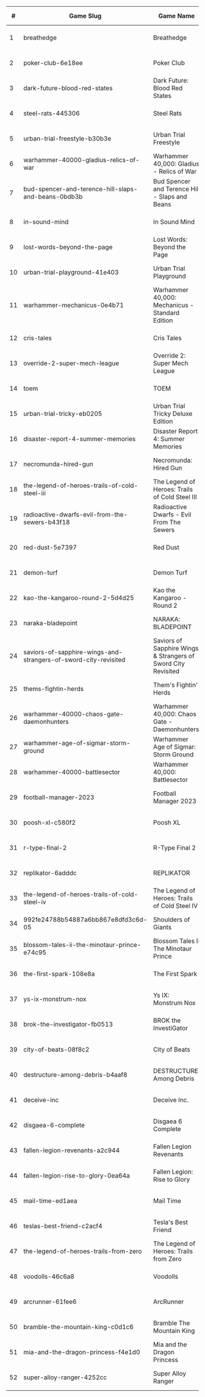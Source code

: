 |#|Game Slug|Game Name|Base Price|Discount (%)|Starts|Ends|
|---|---|---|---|---|---|---|
|1|breathedge|Breathedge|24,99€|100|2023-04-27 15h|2023-05-04 15h|
|2|poker-club-6e18ee|Poker Club|19,99€|100|2023-04-27 15h|2023-05-04 15h|
|3|dark-future-blood-red-states|Dark Future: Blood Red States|19,99€|90|2023-05-25 15h|2023-06-01 15h|
|4|steel-rats-445306|Steel Rats|9,99€|90|2023-05-04 15h|2023-05-11 15h|
|5|urban-trial-freestyle-b30b3e|Urban Trial Freestyle|6,99€|90|2023-05-04 15h|2023-05-11 15h|
|6|warhammer-40000-gladius-relics-of-war|Warhammer 40,000: Gladius - Relics of War|31,99€|90|2023-05-25 15h|2023-06-01 15h|
|7|bud-spencer-and-terence-hill-slaps-and-beans-0bdb3b|Bud Spencer and Terence Hill - Slaps and Beans|19,98€|85|2023-06-16 04h|2023-08-02 04h|
|8|in-sound-mind|In Sound Mind|34,99€|85|2023-04-28 14h|2023-05-12 14h|
|9|lost-words-beyond-the-page|Lost Words: Beyond the Page|14,99€|85|2023-04-28 14h|2023-05-12 14h|
|10|urban-trial-playground-41e403|Urban Trial Playground|6,99€|85|2023-05-04 15h|2023-05-11 15h|
|11|warhammer-mechanicus-0e4b71|Warhammer 40,000: Mechanicus - Standard Edition|29,99€|84|2023-05-25 15h|2023-06-01 15h|
|12|cris-tales|Cris Tales|39,99€|80|2023-04-28 14h|2023-05-12 14h|
|13|override-2-super-mech-league|Override 2: Super Mech League|29,99€|80|2023-04-28 14h|2023-05-12 14h|
|14|toem|TOEM|15,99€|70|2023-09-11 16h|2023-09-24 16h|
|15|urban-trial-tricky-eb0205|Urban Trial Tricky Deluxe Edition|19,99€|70|2023-05-04 15h|2023-05-11 15h|
|16|disaster-report-4-summer-memories|Disaster Report 4: Summer Memories|59,99€|60|2023-04-27 23h|2023-05-11 23h|
|17|necromunda-hired-gun|Necromunda: Hired Gun|39,99€|60|2023-05-25 15h|2023-06-01 15h|
|18|the-legend-of-heroes-trails-of-cold-steel-iii|The Legend of Heroes: Trails of Cold Steel III|59,99€|60|2023-04-27 23h|2023-05-11 23h|
|19|radioactive-dwarfs-evil-from-the-sewers-b43f18|Radioactive Dwarfs - Evil From The Sewers|3,99€|55|2023-05-01 13h|2023-05-08 13h|
|20|red-dust-5e7397|Red Dust|4,49€|55|2023-05-01 13h|2024-04-08 13h|
|21|demon-turf|Demon Turf|21,99€|50|2023-05-08 14h|2023-05-15 14h|
|22|kao-the-kangaroo-round-2-5d4d25|Kao the Kangaroo - Round 2|1,99€|50|2023-05-04 15h|2023-05-11 15h|
|23|naraka-bladepoint|NARAKA: BLADEPOINT|19,99€|50|2023-04-26 16h|2023-05-02 16h|
|24|saviors-of-sapphire-wings-and-strangers-of-sword-city-revisited|Saviors of Sapphire Wings & Strangers of Sword City Revisited|49,99€|50|2023-04-27 23h|2023-05-11 23h|
|25|thems-fightin-herds|Them's Fightin' Herds|19,99€|50|2023-04-28 14h|2023-05-12 14h|
|26|warhammer-40000-chaos-gate-daemonhunters|Warhammer 40,000: Chaos Gate - Daemonhunters|44,99€|50|2023-05-25 15h|2023-06-01 15h|
|27|warhammer-age-of-sigmar-storm-ground|Warhammer Age of Sigmar: Storm Ground|19,99€|50|2023-05-25 15h|2023-06-01 15h|
|28|warhammer-40000-battlesector|Warhammer 40,000: Battlesector|31,99€|45|2023-05-25 15h|2023-06-01 15h|
|29|football-manager-2023|Football Manager 2023|59,99€|40|2023-05-15 16h|2023-05-22 16h|
|30|poosh-xl-c580f2|Poosh XL|4,49€|40|2023-05-08 11h|2023-05-22 11h|
|31|r-type-final-2|R-Type Final 2|39,99€|40|2023-04-27 23h|2023-05-11 23h|
|32|replikator-6adddc|REPLIKATOR|9,99€|40|2023-05-01 13h|2023-05-08 13h|
|33|the-legend-of-heroes-trails-of-cold-steel-iv|The Legend of Heroes: Trails of Cold Steel IV|59,99€|40|2023-04-27 23h|2023-05-11 23h|
|34|992fe24788b54887a6bb867e8dfd3c6d-05|Shoulders of Giants|15,99€|35|2023-05-09 13h|2023-05-16 13h|
|35|blossom-tales-ii-the-minotaur-prince-e74c95|Blossom Tales II The Minotaur Prince|12,49€|30|2023-05-08 14h|2023-05-15 14h|
|36|the-first-spark-108e8a|The First Spark|3,59€|30|2023-04-27 16h|2023-05-11 16h|
|37|ys-ix-monstrum-nox|Ys IX: Monstrum Nox|59,99€|30|2023-04-27 23h|2023-05-11 23h|
|38|brok-the-investigator-fb0513|BROK the InvestiGator|17,99€|25|2023-05-04 14h|2023-05-11 14h|
|39|city-of-beats-08f8c2|City of Beats|19,99€|20|2023-05-01 13h|2023-05-08 13h|
|40|destructure-among-debris-b4aaf8|DESTRUCTURE: Among Debris|7,19€|20|2023-04-27 13h|2023-05-11 13h|
|41|deceive-inc|Deceive Inc.|19,99€|20|2023-04-27 13h|2023-05-01 13h|
|42|disgaea-6-complete|Disgaea 6 Complete|59,99€|20|2023-04-27 23h|2023-05-11 23h|
|43|fallen-legion-revenants-a2c944|Fallen Legion Revenants|39,99€|20|2023-04-27 23h|2023-05-11 23h|
|44|fallen-legion-rise-to-glory-0ea64a|Fallen Legion: Rise to Glory|29,99€|20|2023-04-27 23h|2023-05-11 23h|
|45|mail-time-ed1aea|Mail Time|19,99€|20|2023-04-27 16h|2023-05-04 16h|
|46|teslas-best-friend-c2acf4|Tesla's Best Friend|4,49€|20|2023-04-27 16h|2023-05-11 16h|
|47|the-legend-of-heroes-trails-from-zero|The Legend of Heroes: Trails from Zero|39,99€|20|2023-04-27 23h|2023-05-11 23h|
|48|voodolls-46c6a8|Voodolls|17,99€|20|2023-05-11 15h|2023-05-25 15h|
|49|arcrunner-61fee6|ArcRunner|17,99€|10|2023-04-27 11h|2023-05-04 11h|
|50|bramble-the-mountain-king-c0d1c6|Bramble The Mountain King|31,39€|10|2023-04-27 13h|2023-05-10 13h|
|51|mia-and-the-dragon-princess-f4e1d0|Mia and the Dragon Princess|11,69€|10|2023-05-04 11h|2023-05-10 11h|
|52|super-alloy-ranger-4252cc|Super Alloy Ranger|8,99€|10|2023-04-28 13h|2023-05-04 13h|
